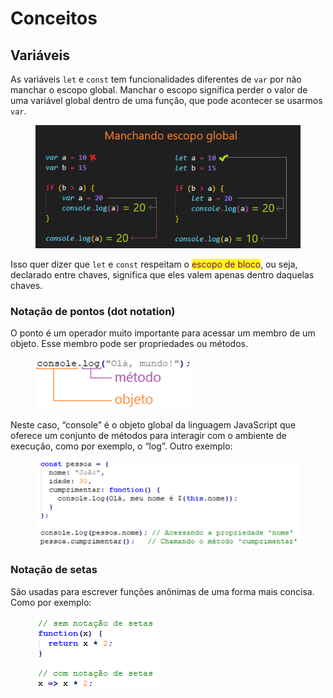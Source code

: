 # Conceitos

## Variáveis

As variáveis `let` e `const` tem funcionalidades diferentes de `var` por não manchar o escopo global. Manchar o escopo significa perder o valor de uma variável global dentro de uma função, que pode acontecer se usarmos `var`.

<figure><img src="../../../.gitbook/assets/variaveis var e let escopo global.png" alt=""><figcaption></figcaption></figure>

Isso quer dizer que `let` e `const` respeitam o <mark style="color:purple;">escopo de bloco</mark>, ou seja, declarado entre chaves, significa que eles valem apenas dentro daquelas chaves.

### Notação de pontos (dot notation)

O ponto é um operador muito importante para acessar um membro de um objeto. Esse membro pode ser propriedades ou métodos.

<figure><img src="../../../.gitbook/assets/javascript dot notation.png" alt=""><figcaption></figcaption></figure>

Neste caso, “console” é o objeto global da linguagem JavaScript que oferece um conjunto de métodos para interagir com o ambiente de execução, como por exemplo, o “log”. Outro exemplo:

<figure><img src="../../../.gitbook/assets/javascript associar propriedades.png" alt=""><figcaption></figcaption></figure>

### Notação de setas

São usadas para escrever funções anônimas de uma forma mais concisa. Como por exemplo:

<figure><img src="../../../.gitbook/assets/javascript notação de seta.png" alt=""><figcaption></figcaption></figure>
